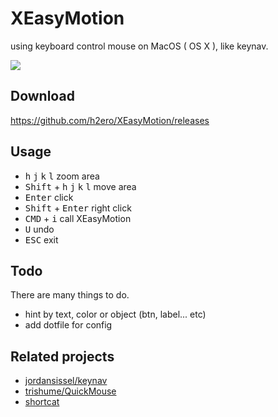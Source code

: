 # XEasyMotion
using keyboard control mouse on MacOS ( OS X ), like keynav.

<img src="https://cloud.githubusercontent.com/assets/1262641/16171960/62cea4f8-35af-11e6-9a2f-ef074c12bcf9.gif">

## Download
https://github.com/h2ero/XEasyMotion/releases

## Usage

* <kbd>h</kbd>  <kbd>j</kbd> <kbd>k</kbd> <kbd>l</kbd>  zoom area
* <kbd>Shift</kbd> + <kbd>h</kbd>  <kbd>j</kbd> <kbd>k</kbd> <kbd>l</kbd>  move area
* <kbd>Enter</kbd>   click
* <kbd>Shift</kbd> + <kbd>Enter</kbd>  right click
* <kbd>CMD</kbd> + <kbd>i</kbd>   call XEasyMotion
* <kbd>U</kbd>  undo
* <kbd>ESC</kbd>  exit

## Todo
There are many things to do.

* hint by text, color or object (btn, label... etc)
* add dotfile for config


## Related projects

* [jordansissel/keynav](https://github.com/jordansissel/keynav)
* [trishume/QuickMouse](https://github.com/trishume/QuickMouse)
* [shortcat](https://shortcatapp.com/)
